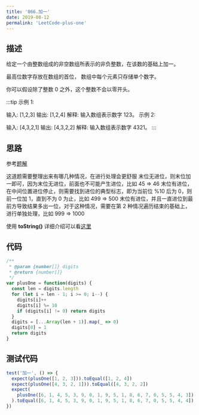 ```yaml
---
title: '066.加一'
date: 2019-08-12
permalink: 'LeetCode-plus-one'
---
```


## 描述

给定一个由整数组成的非空数组所表示的非负整数，在该数的基础上加一。

最高位数字存放在数组的首位， 数组中每个元素只存储单个数字。

你可以假设除了整数 0 之外，这个整数不会以零开头。

:::tip
示例 1:

输入: [1,2,3]
输出: [1,2,4]
解释: 输入数组表示数字 123。
示例 2:

输入: [4,3,2,1]
输出: [4,3,2,2]
解释: 输入数组表示数字 4321。
:::

## 思路

参考[题解](https://leetcode-cn.com/problems/plus-one/solution/hua-jie-suan-fa-66-jia-yi-by-guanpengchn/)

这道题需要整理出来有哪几种情况，在进行处理会更舒服
末位无进位，则末位加一即可，因为末位无进位，前面也不可能产生进位，比如 45 => 46
末位有进位，在中间位置进位停止，则需要找到进位的典型标志，即为当前位 %10 后为 0，则前一位加 1，直到不为 0 为止，比如 499 => 500
末位有进位，并且一直进位到最前方导致结果多出一位，对于这种情况，需要在第 2 种情况遍历结束的基础上，进行单独处理，比如 999 => 1000

使用 **toString()** 详细介绍可以看[这里](https://developer.mozilla.org/zh-CN/docs/Web/JavaScript/Reference/Global_Objects/Array/toString)

## 代码

```js
/**
 * @param {number[]} digits
 * @return {number[]}
 */
var plusOne = function(digits) {
  const len = digits.length
  for (let i = len - 1; i >= 0; i--) {
    digits[i]++
    digits[i] %= 10
    if (digits[i] != 0) return digits
  }
  digits = [...Array(len + 1)].map(_ => 0)
  digits[0] = 1
  return digits
}
```

## 测试代码

```js
test('加一', () => {
  expect(plusOne([1, 2, 3])).toEqual([1, 2, 4])
  expect(plusOne([4, 3, 2, 1])).toEqual([4, 3, 2, 2])
  expect(
    plusOne([6, 1, 4, 5, 3, 9, 0, 1, 9, 5, 1, 8, 6, 7, 0, 5, 5, 4, 3])
  ).toEqual([6, 1, 4, 5, 3, 9, 0, 1, 9, 5, 1, 8, 6, 7, 0, 5, 5, 4, 4])
})
```
